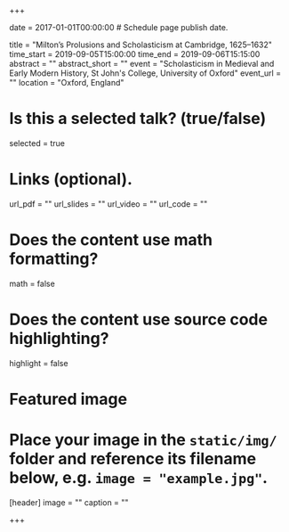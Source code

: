 +++

date = 2017-01-01T00:00:00  # Schedule page publish date.

title = "Milton’s Prolusions and Scholasticism at Cambridge, 1625–1632"
time_start = 2019-09-05T15:00:00
time_end = 2019-09-06T15:15:00
abstract = ""
abstract_short = ""
event = "Scholasticism in	Medieval and Early Modern History, St John's College, University of Oxford"
event_url = ""
location = "Oxford, England"

# Is this a selected talk? (true/false)
selected = true

# Links (optional).
url_pdf = ""
url_slides = ""
url_video = ""
url_code = ""

# Does the content use math formatting?
math = false

# Does the content use source code highlighting?
highlight = false

# Featured image
# Place your image in the `static/img/` folder and reference its filename below, e.g. `image = "example.jpg"`.
[header]
image = ""
caption = ""

+++
